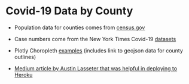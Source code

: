 # Covid-19 Data by County

* Population data for counties comes from [census.gov](https://www2.census.gov/programs-surveys/popest/datasets/2010-2019/counties/totals/co-est2019-alldata.csv)
* Case numbers come from the New York Times Covid-19 [datasets](https://github.com/nytimes/covid-19-data)

* Plotly Choropleth [examples](https://plotly.com/python/mapbox-county-choropleth/) (includes link to geojson data for county outlines)
* [Medium article by Austin Lasseter that was helpful in deploying to Heroku](https://medium.com/@austinlasseter/how-to-deploy-a-simple-plotly-dash-app-to-heroku-622a2216eb73)
